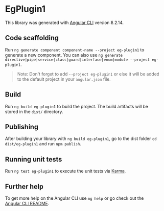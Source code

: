 # EgPlugin1

This library was generated with [Angular CLI](https://github.com/angular/angular-cli) version 8.2.14.

## Code scaffolding

Run `ng generate component component-name --project eg-plugin1` to generate a new component. You can also use `ng generate directive|pipe|service|class|guard|interface|enum|module --project eg-plugin1`.
> Note: Don't forget to add `--project eg-plugin1` or else it will be added to the default project in your `angular.json` file. 

## Build

Run `ng build eg-plugin1` to build the project. The build artifacts will be stored in the `dist/` directory.

## Publishing

After building your library with `ng build eg-plugin1`, go to the dist folder `cd dist/eg-plugin1` and run `npm publish`.

## Running unit tests

Run `ng test eg-plugin1` to execute the unit tests via [Karma](https://karma-runner.github.io).

## Further help

To get more help on the Angular CLI use `ng help` or go check out the [Angular CLI README](https://github.com/angular/angular-cli/blob/master/README.md).
